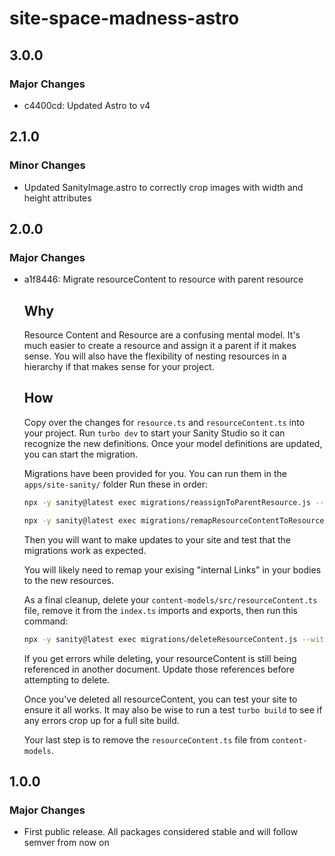 # site-space-madness-astro

## 3.0.0

### Major Changes

- c4400cd: Updated Astro to v4

## 2.1.0

### Minor Changes

- Updated SanityImage.astro to correctly crop images with width and height attributes

## 2.0.0

### Major Changes

- a1f8446: Migrate resourceContent to resource with parent resource

  ## Why

  Resource Content and Resource are a confusing mental model. It's much easier to create a resource and assign it a parent if it makes sense. You will also have the flexibility of nesting resources in a hierarchy if that makes sense for your project.

  ## How

  Copy over the changes for `resource.ts` and `resourceContent.ts` into your project. Run `turbo dev` to start your Sanity Studio so it can recognize the new definitions.
  Once your model definitions are updated, you can start the migration.

  Migrations have been provided for you. You can run them in the `apps/site-sanity/` folder
  Run these in order:

  ```bash
  npx -y sanity@latest exec migrations/reassignToParentResource.js --with-user-token
  ```

  ```bash
  npx -y sanity@latest exec migrations/remapResourceContentToResource.js --with-user-token
  ```

  Then you will want to make updates to your site and test that the migrations work as expected.

  You will likely need to remap your exising "internal Links" in your bodies to the new resources.

  As a final cleanup, delete your `content-models/src/resourceContent.ts` file, remove it from the `index.ts` imports and exports, then run this command:

  ```bash
  npx -y sanity@latest exec migrations/deleteResourceContent.js --with-user-token
  ```

  If you get errors while deleting, your resourceContent is still being referenced in another document. Update those references before attempting to delete.

  Once you've deleted all resourceContent, you can test your site to ensure it all works. It may also be wise to run a test `turbo build` to see if any errors crop up for a full site build.

  Your last step is to remove the `resourceContent.ts` file from `content-models`.

## 1.0.0

### Major Changes

- First public release. All packages considered stable and will follow semver from now on
